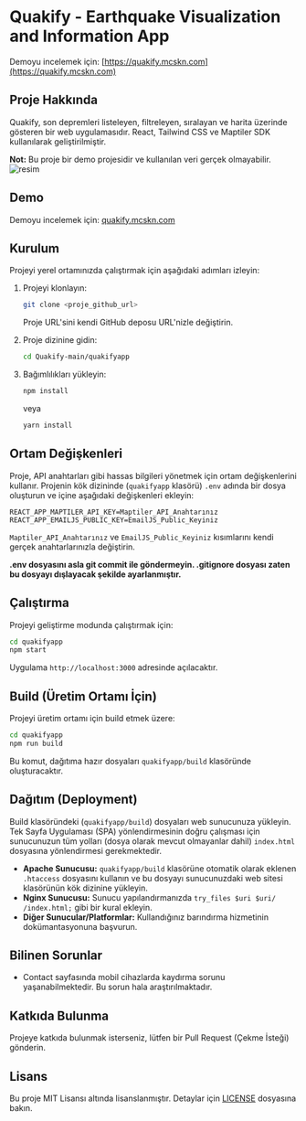 # Quakify - Earthquake Visualization and Information App

Demoyu incelemek için: [https://quakify.mcskn.com](https://quakify.mcskn.com)
## Proje Hakkında

Quakify, son depremleri listeleyen, filtreleyen, sıralayan ve harita üzerinde gösteren bir web uygulamasıdır. React, Tailwind CSS ve Maptiler SDK kullanılarak geliştirilmiştir.

**Not:** Bu proje bir demo projesidir ve kullanılan veri gerçek olmayabilir.
![resim](https://github.com/user-attachments/assets/f2e51d61-93b4-411c-a8b7-3bb6a1ce8a80)

## Demo

Demoyu incelemek için: [quakify.mcskn.com](https://quakify.mcskn.com)

## Kurulum

Projeyi yerel ortamınızda çalıştırmak için aşağıdaki adımları izleyin:

1.  Projeyi klonlayın:

    ```bash
    git clone <proje_github_url>
    ```
    Proje URL'sini kendi GitHub deposu URL'nizle değiştirin.

2.  Proje dizinine gidin:

    ```bash
    cd Quakify-main/quakifyapp
    ```

3.  Bağımlılıkları yükleyin:

    ```bash
    npm install
    ```
    veya
    ```bash
    yarn install
    ```

## Ortam Değişkenleri

Proje, API anahtarları gibi hassas bilgileri yönetmek için ortam değişkenlerini kullanır. Projenin kök dizininde (`quakifyapp` klasörü) `.env` adında bir dosya oluşturun ve içine aşağıdaki değişkenleri ekleyin:

```env
REACT_APP_MAPTILER_API_KEY=Maptiler_API_Anahtarınız
REACT_APP_EMAILJS_PUBLIC_KEY=EmailJS_Public_Keyiniz
```

`Maptiler_API_Anahtarınız` ve `EmailJS_Public_Keyiniz` kısımlarını kendi gerçek anahtarlarınızla değiştirin.

**.env dosyasını asla git commit ile göndermeyin. .gitignore dosyası zaten bu dosyayı dışlayacak şekilde ayarlanmıştır.**

## Çalıştırma

Projeyi geliştirme modunda çalıştırmak için:

```bash
cd quakifyapp
npm start
```

Uygulama `http://localhost:3000` adresinde açılacaktır.

## Build (Üretim Ortamı İçin)

Projeyi üretim ortamı için build etmek üzere:

```bash
cd quakifyapp
npm run build
```

Bu komut, dağıtıma hazır dosyaları `quakifyapp/build` klasöründe oluşturacaktır.

## Dağıtım (Deployment)

Build klasöründeki (`quakifyapp/build`) dosyaları web sunucunuza yükleyin. Tek Sayfa Uygulaması (SPA) yönlendirmesinin doğru çalışması için sunucunuzun tüm yolları (dosya olarak mevcut olmayanlar dahil) `index.html` dosyasına yönlendirmesi gerekmektedir.

*   **Apache Sunucusu:** `quakifyapp/build` klasörüne otomatik olarak eklenen `.htaccess` dosyasını kullanın ve bu dosyayı sunucunuzdaki web sitesi klasörünün kök dizinine yükleyin.
*   **Nginx Sunucusu:** Sunucu yapılandırmanızda `try_files $uri $uri/ /index.html;` gibi bir kural ekleyin.
*   **Diğer Sunucular/Platformlar:** Kullandığınız barındırma hizmetinin dokümantasyonuna başvurun.

## Bilinen Sorunlar

*   Contact sayfasında mobil cihazlarda kaydırma sorunu yaşanabilmektedir. Bu sorun hala araştırılmaktadır.

## Katkıda Bulunma

Projeye katkıda bulunmak isterseniz, lütfen bir Pull Request (Çekme İsteği) gönderin.

## Lisans

Bu proje MIT Lisansı altında lisanslanmıştır. Detaylar için [LICENSE](LICENSE) dosyasına bakın.
